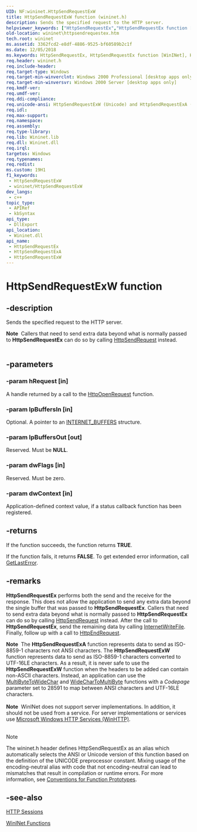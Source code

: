 ```yaml
---
UID: NF:wininet.HttpSendRequestExW
title: HttpSendRequestExW function (wininet.h)
description: Sends the specified request to the HTTP server.
helpviewer_keywords: ["HttpSendRequestEx","HttpSendRequestEx function [WinINet]","HttpSendRequestExA","HttpSendRequestExW","_win32_httpsendrequestex","wininet.httpsendrequestex","wininet/HttpSendRequestEx","wininet/HttpSendRequestExA","wininet/HttpSendRequestExW"]
old-location: wininet\httpsendrequestex.htm
tech.root: wininet
ms.assetid: 3362fcd2-e8df-4886-9525-bf60589b2c1f
ms.date: 12/05/2018
ms.keywords: HttpSendRequestEx, HttpSendRequestEx function [WinINet], HttpSendRequestExA, HttpSendRequestExW, _win32_httpsendrequestex, wininet.httpsendrequestex, wininet/HttpSendRequestEx, wininet/HttpSendRequestExA, wininet/HttpSendRequestExW
req.header: wininet.h
req.include-header: 
req.target-type: Windows
req.target-min-winverclnt: Windows 2000 Professional [desktop apps only]
req.target-min-winversvr: Windows 2000 Server [desktop apps only]
req.kmdf-ver: 
req.umdf-ver: 
req.ddi-compliance: 
req.unicode-ansi: HttpSendRequestExW (Unicode) and HttpSendRequestExA (ANSI)
req.idl: 
req.max-support: 
req.namespace: 
req.assembly: 
req.type-library: 
req.lib: Wininet.lib
req.dll: Wininet.dll
req.irql: 
targetos: Windows
req.typenames: 
req.redist: 
ms.custom: 19H1
f1_keywords:
 - HttpSendRequestExW
 - wininet/HttpSendRequestExW
dev_langs:
 - c++
topic_type:
 - APIRef
 - kbSyntax
api_type:
 - DllExport
api_location:
 - Wininet.dll
api_name:
 - HttpSendRequestEx
 - HttpSendRequestExA
 - HttpSendRequestExW
---
```


# HttpSendRequestExW function


## -description

Sends the specified request to the HTTP server.
<div class="alert"><b>Note</b>  Callers that need to send extra data beyond what is normally passed to <b>HttpSendRequestEx</b> can do so by calling <a href="https://docs.microsoft.com/windows/desktop/api/wininet/nf-wininet-httpsendrequesta">HttpSendRequest</a> instead.</div><div> </div>

## -parameters

### -param hRequest [in]

A 
						handle returned by 
a call to the <a href="https://docs.microsoft.com/windows/desktop/api/wininet/nf-wininet-httpopenrequesta">HttpOpenRequest</a> function.

### -param lpBuffersIn [in]

Optional. A pointer to an 
<a href="https://docs.microsoft.com/windows/desktop/api/wininet/ns-wininet-internet_buffersa">INTERNET_BUFFERS</a> structure.

### -param lpBuffersOut [out]

Reserved. Must be <b>NULL</b>.

### -param dwFlags [in]

Reserved. Must be zero.

### -param dwContext [in]

Application-defined context value, if a status callback function has been registered.

## -returns

If the function succeeds, the function returns <b>TRUE</b>.


If the function fails, it returns <b>FALSE</b>. To get extended error information, call 
<a href="https://docs.microsoft.com/windows/desktop/api/errhandlingapi/nf-errhandlingapi-getlasterror">GetLastError</a>.

## -remarks

<b>HttpSendRequestEx</b> performs  both the send and the receive for the response.  This does not allow the application to send any extra data beyond the single buffer that was passed to <b>HttpSendRequestEx</b>. Callers that need to send extra data beyond what is normally passed to <b>HttpSendRequestEx</b> can do so by calling <a href="https://docs.microsoft.com/windows/desktop/api/wininet/nf-wininet-httpsendrequesta">HttpSendRequest</a> instead.   After the call to <b>HttpSendRequestEx</b>, send the remaining data by calling <a href="https://docs.microsoft.com/windows/desktop/api/wininet/nf-wininet-internetwritefile">InternetWriteFile</a>.  Finally, follow up with a call to <a href="https://docs.microsoft.com/windows/desktop/api/wininet/nf-wininet-httpendrequesta">HttpEndRequest</a>.  

<div class="alert"><b>Note</b>  The <b>HttpSendRequestExA</b> function  represents data to send as ISO-8859-1 characters not ANSI characters. The <b>HttpSendRequestExW</b> function represents data to send as ISO-8859-1 characters converted to UTF-16LE  characters.   As a result, it is never safe to use the <b>HttpSendRequestExW</b> function when the headers to be added can contain non-ASCII characters.
Instead, an application can use the <a href="https://docs.microsoft.com/windows/desktop/api/stringapiset/nf-stringapiset-multibytetowidechar">MultiByteToWideChar</a> and <a href="https://docs.microsoft.com/windows/desktop/api/stringapiset/nf-stringapiset-widechartomultibyte">WideCharToMultiByte</a> functions with a <i>Codepage</i> parameter set to 28591 to map between ANSI characters and  UTF-16LE characters.
</div>
<div> </div>
<div class="alert"><b>Note</b>  WinINet does not support server implementations. In addition, it should not be used from a service.  For server implementations or services use <a href="https://docs.microsoft.com/windows/desktop/WinHttp/winhttp-start-page">Microsoft Windows HTTP Services (WinHTTP)</a>.</div>
<div> </div>




> [!NOTE]
> The wininet.h header defines HttpSendRequestEx as an alias which automatically selects the ANSI or Unicode version of this function based on the definition of the UNICODE preprocessor constant. Mixing usage of the encoding-neutral alias with code that not encoding-neutral can lead to mismatches that result in compilation or runtime errors. For more information, see [Conventions for Function Prototypes](/windows/win32/intl/conventions-for-function-prototypes).

## -see-also

<a href="https://docs.microsoft.com/windows/desktop/WinInet/http-sessions">HTTP Sessions</a>



<a href="https://docs.microsoft.com/windows/desktop/WinInet/wininet-functions">WinINet Functions</a>

